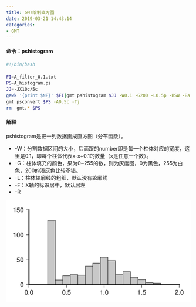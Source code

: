 ```yaml
---
title: GMT绘制直方图  
date: 2019-03-21 14:43:14
categories:
- GMT
---
```

#### 命令：pshistogram

```sh
#!/bin/bash
 
FI=A_filter_0.1.txt
PS=A_histogram.ps
JJ=-JX10c/5c
gawk '{print $NF}' $FI|gmt pshistogram $JJ -W0.1 -G200 -L0.5p -BSW -Ba -F -P >$PS
gmt psconvert $PS -A0.5c -Tj
rm  gmt.* $PS
```
#### 解释
pshistogram是把一列数据画成直方图（分布函数）。  
- -W：分割数据区间的大小，后面跟的number即是每一个柱体对应的宽度，这里是0.1，即每个柱体代表x-x+0.1的数量（x是任意一个数）。
- -G：柱体填充的颜色，果为0~255的数，则为灰度图，0为黑色，255为白色，200的浅灰色比较不错。
- -L：柱体轮廓线的粗细，默认没有轮廓线
- -F：X轴的标识居中，默认居左
- -R

![A_histogram](/imags/A_histogram.jpg)

